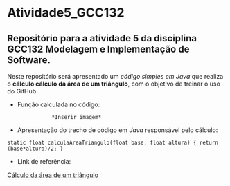 # Atividade5_GCC132

## Repositório para a atividade 5 da disciplina GCC132 Modelagem e Implementação de Software.

Neste repositório será apresentado um *código simples em Java* que realiza o **cálculo cálculo da área de um triângulo**, com o objetivo de treinar o uso do GitHub.


* Função calculada no código:
                 
                 *Inserir imagem*
                 
* Apresentação do trecho de código em *Java* responsável pelo cálculo:

`static float calculaAreaTriangulo(float base, float altura) {
    return (base*altura)/2;
}`
                  
* Link de referência:

[Cálculo da área de um triângulo](https://www.todamateria.com.br/area-do-triangulo/)
                  

